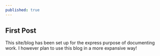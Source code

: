 ```yaml
---
published: true
---
```

## First Post

This site/blog has been set up for the express purpose of documenting work. I however plan to use this blog in a more expansive way!
